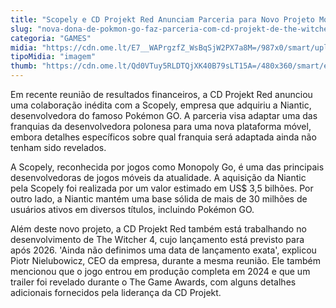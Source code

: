 ```yaml
---
title: "Scopely e CD Projekt Red Anunciam Parceria para Novo Projeto Móvel"
slug: "nova-dona-de-pokmon-go-faz-parceria-com-cd-projekt-de-the-witcher"
categoria: "GAMES"
midia: "https://cdn.ome.lt/E7__WAPrgzfZ_WsBqSjW2PX7a8M=/987x0/smart/uploads/conteudo/fotos/Design_sem_nome_-_2025-03-25T202547.536.png"
tipoMidia: "imagem"
thumb: "https://cdn.ome.lt/Qd0VTuy5RLDTQjXK40B79sLT15A=/480x360/smart/extras/conteudos/Design_sem_nome_-_2025-03-25T202547.536.png"
---
```


Em recente reunião de resultados financeiros, a CD Projekt Red anunciou uma colaboração inédita com a Scopely, empresa que adquiriu a Niantic, desenvolvedora do famoso Pokémon GO. A parceria visa adaptar uma das franquias da desenvolvedora polonesa para uma nova plataforma móvel, embora detalhes específicos sobre qual franquia será adaptada ainda não tenham sido revelados.

A Scopely, reconhecida por jogos como Monopoly Go, é uma das principais desenvolvedoras de jogos móveis da atualidade. A aquisição da Niantic pela Scopely foi realizada por um valor estimado em US$ 3,5 bilhões. Por outro lado, a Niantic mantém uma base sólida de mais de 30 milhões de usuários ativos em diversos títulos, incluindo Pokémon GO.

Além deste novo projeto, a CD Projekt Red também está trabalhando no desenvolvimento de The Witcher 4, cujo lançamento está previsto para após 2026. 'Ainda não definimos uma data de lançamento exata', explicou Piotr Nielubowicz, CEO da empresa, durante a mesma reunião. Ele também mencionou que o jogo entrou em produção completa em 2024 e que um trailer foi revelado durante o The Game Awards, com alguns detalhes adicionais fornecidos pela liderança da CD Projekt.